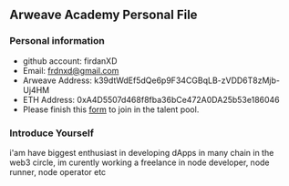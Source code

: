 ## Arweave Academy Personal File

### Personal information

- github account: firdanXD
- Email: frdnxd@gmail.com
- Arweave Address: k39dtWdEf5dQe6p9F34CGBqLB-zVDD6T8zMjb-Uj4HM
- ETH Address: 0xA4D5507d468f8fba36bCe472A0DA25b53e186046
- Please finish this [form](https://docs.google.com/forms/d/e/1FAIpQLSfWA5fIIcBgmRppm3jNz5vmf9Mai_QMVil-2pO4r7YKn_Zhtw/viewform?usp=sf_link) to join in the talent pool.

### Introduce Yourself

i'am have biggest enthusiast in developing dApps in many chain in the web3 circle, im curently working a freelance in node developer, node runner, node operator etc
